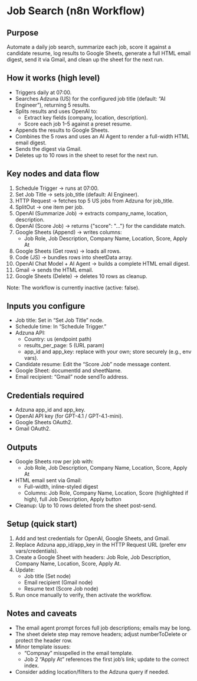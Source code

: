 # Job Search (n8n Workflow)

## Purpose
Automate a daily job search, summarize each job, score it against a candidate resume, log results to Google Sheets, generate a full HTML email digest, send it via Gmail, and clean up the sheet for the next run.

## How it works (high level)
- Triggers daily at 07:00.
- Searches Adzuna (US) for the configured job title (default: “AI Engineer”), returning 5 results.
- Splits results and uses OpenAI to:
  - Extract key fields (company, location, description).
  - Score each job 1–5 against a preset resume.
- Appends the results to Google Sheets.
- Combines the 5 rows and uses an AI Agent to render a full-width HTML email digest.
- Sends the digest via Gmail.
- Deletes up to 10 rows in the sheet to reset for the next run.

## Key nodes and data flow
1. Schedule Trigger → runs at 07:00.
2. Set Job Title → sets job_title (default: AI Engineer).
3. HTTP Request → fetches top 5 US jobs from Adzuna for job_title.
4. SplitOut → one item per job.
5. OpenAI (Summarize Job) → extracts company_name, location, description.
6. OpenAI (Score Job) → returns {"score": "..."} for the candidate match.
7. Google Sheets (Append) → writes columns:
   - Job Role, Job Description, Company Name, Location, Score, Apply At
8. Google Sheets (Get rows) → loads all rows.
9. Code (JS) → bundles rows into sheetData array.
10. OpenAI Chat Model + AI Agent → builds a complete HTML email digest.
11. Gmail → sends the HTML email.
12. Google Sheets (Delete) → deletes 10 rows as cleanup.

Note: The workflow is currently inactive (active: false).

## Inputs you configure
- Job title: Set in “Set Job Title” node.
- Schedule time: In “Schedule Trigger.”
- Adzuna API:
  - Country: us (endpoint path)
  - results_per_page: 5 (URL param)
  - app_id and app_key: replace with your own; store securely (e.g., env vars).
- Candidate resume: Edit the “Score Job” node message content.
- Google Sheet: documentId and sheetName.
- Email recipient: “Gmail” node sendTo address.

## Credentials required
- Adzuna app_id and app_key.
- OpenAI API key (for GPT-4.1 / GPT-4.1-mini).
- Google Sheets OAuth2.
- Gmail OAuth2.

## Outputs
- Google Sheets row per job with:
  - Job Role, Job Description, Company Name, Location, Score, Apply At
- HTML email sent via Gmail:
  - Full-width, inline-styled digest
  - Columns: Job Role, Company Name, Location, Score (highlighted if high), full Job Description, Apply button
- Cleanup: Up to 10 rows deleted from the sheet post-send.

## Setup (quick start)
1. Add and test credentials for OpenAI, Google Sheets, and Gmail.
2. Replace Adzuna app_id/app_key in the HTTP Request URL (prefer env vars/credentials).
3. Create a Google Sheet with headers: Job Role, Job Description, Company Name, Location, Score, Apply At.
4. Update:
   - Job title (Set node)
   - Email recipient (Gmail node)
   - Resume text (Score Job node)
5. Run once manually to verify, then activate the workflow.

## Notes and caveats
- The email agent prompt forces full job descriptions; emails may be long.
- The sheet delete step may remove headers; adjust numberToDelete or protect the header row.
- Minor template issues:
  - “Compnay” misspelled in the email template.
  - Job 2 “Apply At” references the first job’s link; update to the correct index.
- Consider adding location/filters to the Adzuna query if needed.